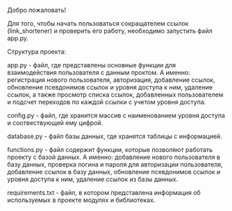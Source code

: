 Добро пожаловать!

Для того, чтобы начать пользоваться сокращателем ссылок (link_shortener) и проверить его работу, необходимо запустить файл app.py.
 
Структура проекта:

app.py - файл, где представлены основные функции для взаимодействия пользователя с данным проктом. А именно: регистрация нового пользователя, авторизация, добавление ссылок, обновление псевдонимов ссылок и уровня доступа к ним, удаление ссылок, а также просмотр списка ссылок, добавленных пользователем и подсчет переходов по каждой ссылки с учетом уровня доступа.

config.py - файл, где хранится массив с наименованием уровня доступа и соотвествующей ему цифрой.

database.py - файл базы данных, где хранятся таблицы с информацией.

functions.py - файл содержит функции, которые позволяют работать проекту с базой данных. А именно: добавление нового пользователя в базу данных, проверка логина и пароля для авторизации пользователя, добавление ссылок в базу данных, обновление псевдонимов ссылок и уровня доступа к ним, удаление ссылок из базы данных.

requirements.txt - файл, в котором представлена информация об используемых в проекте модулях и библиотеках.
